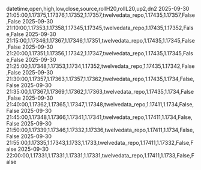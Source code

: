 datetime,open,high,low,close,source,rollH20,rollL20,up2,dn2
2025-09-30 21:05:00,1.17375,1.17376,1.17352,1.17357,twelvedata_repo,1.17435,1.17357,False,False
2025-09-30 21:10:00,1.17353,1.17358,1.17345,1.17345,twelvedata_repo,1.17435,1.17352,False,False
2025-09-30 21:15:00,1.17346,1.17367,1.17346,1.17351,twelvedata_repo,1.17435,1.17345,False,False
2025-09-30 21:20:00,1.17351,1.17356,1.17342,1.17347,twelvedata_repo,1.17435,1.17345,False,False
2025-09-30 21:25:00,1.17348,1.17353,1.1734,1.17352,twelvedata_repo,1.17435,1.17342,False,False
2025-09-30 21:30:00,1.17357,1.17363,1.17357,1.17362,twelvedata_repo,1.17435,1.1734,False,False
2025-09-30 21:35:00,1.17367,1.17369,1.17362,1.17363,twelvedata_repo,1.17435,1.1734,False,False
2025-09-30 21:40:00,1.17362,1.17365,1.17347,1.17348,twelvedata_repo,1.17411,1.1734,False,False
2025-09-30 21:45:00,1.17348,1.17366,1.17341,1.17341,twelvedata_repo,1.17411,1.1734,False,False
2025-09-30 21:50:00,1.17339,1.17346,1.17332,1.17336,twelvedata_repo,1.17411,1.1734,False,False
2025-09-30 21:55:00,1.17335,1.17343,1.1733,1.1733,twelvedata_repo,1.17411,1.17332,False,False
2025-09-30 22:00:00,1.17331,1.17331,1.17331,1.17331,twelvedata_repo,1.17411,1.1733,False,False
